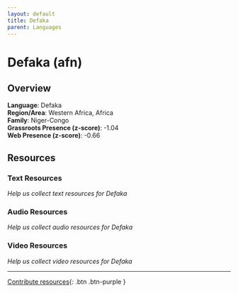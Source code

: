```yaml
---
layout: default
title: Defaka
parent: Languages
---
```


# Defaka (afn)

## Overview

**Language**: Defaka  
**Region/Area**: Western Africa, Africa  
**Family**: Niger-Congo  
**Grassroots Presence (z-score)**: -1.04  
**Web Presence (z-score)**: -0.66  

## Resources

### Text Resources
*Help us collect text resources for Defaka*

### Audio Resources
*Help us collect audio resources for Defaka*

### Video Resources
*Help us collect video resources for Defaka*

---

[Contribute resources](https://forms.office.com/e/1SfLJx3u1r){: .btn .btn-purple }
